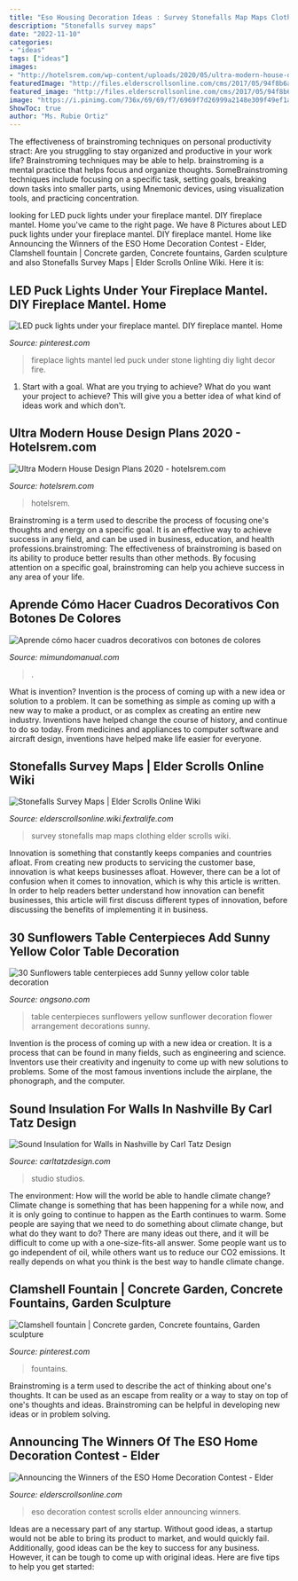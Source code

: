 ```yaml
---
title: "Eso Housing Decoration Ideas : Survey Stonefalls Map Maps Clothing Elder Scrolls Wiki"
description: "Stonefalls survey maps"
date: "2022-11-10"
categories:
- "ideas"
tags: ["ideas"]
images:
- "http://hotelsrem.com/wp-content/uploads/2020/05/ultra-modern-house-design-plans-awesome-25-awesome-modern-tiny-houses-design-ideas-for-simple-and-of-ultra-modern-house-design-plans.jpg"
featuredImage: "http://files.elderscrollsonline.com/cms/2017/05/94f8b6adc48e438cd58bc4710b32af25.jpg"
featured_image: "http://files.elderscrollsonline.com/cms/2017/05/94f8b6adc48e438cd58bc4710b32af25.jpg"
image: "https://i.pinimg.com/736x/69/69/f7/6969f7d26999a2148e309f49ef1aefa8--concrete-fountains-statues.jpg"
ShowToc: true
author: "Ms. Rubie Ortiz"
---
```



The effectiveness of brainstroming techniques on personal productivity
stract:
Are you struggling to stay organized and productive in your work life? Brainstroming techniques may be able to help. brainstroming is a mental practice that helps focus and organize thoughts. SomeBrainstroming techniques include focusing on a specific task, setting goals, breaking down tasks into smaller parts, using Mnemonic devices, using visualization tools, and practicing concentration.

	

		
looking for LED puck lights under your fireplace mantel. DIY fireplace mantel. Home you've came to the right page. We have 8 Pictures about LED puck lights under your fireplace mantel. DIY fireplace mantel. Home like Announcing the Winners of the ESO Home Decoration Contest - Elder, Clamshell fountain | Concrete garden, Concrete fountains, Garden sculpture and also Stonefalls Survey Maps | Elder Scrolls Online Wiki. Here it is:
		
    
## LED Puck Lights Under Your Fireplace Mantel. DIY Fireplace Mantel. Home

<img loading=lazy src="https://i.pinimg.com/736x/a2/36/8b/a2368be31070897d6e33f52ddb69ac08--puck-lights-diy-fireplace.jpg" onerror="this.onerror=null;this.src='https://tse4.mm.bing.net/th?id=OIP._LfcPjTA83wV5NqDHXd_YAHaMY&amp;pid=15.1';" alt="LED puck lights under your fireplace mantel. DIY fireplace mantel. Home">

_Source: pinterest.com_

>fireplace lights mantel led puck under stone lighting diy light decor fire. 

	

1. Start with a goal. What are you trying to achieve? What do you want your project to achieve? This will give you a better idea of what kind of ideas work and which don't. 

    
## Ultra Modern House Design Plans 2020 - Hotelsrem.com

<img loading=lazy src="http://hotelsrem.com/wp-content/uploads/2020/05/ultra-modern-house-design-plans-awesome-25-awesome-modern-tiny-houses-design-ideas-for-simple-and-of-ultra-modern-house-design-plans.jpg" onerror="this.onerror=null;this.src='https://tse2.mm.bing.net/th?id=OIP.33vI2CvPzmwfjvREbLBaswHaKM&amp;pid=15.1';" alt="Ultra Modern House Design Plans 2020 - hotelsrem.com">

_Source: hotelsrem.com_

>hotelsrem. 

	

Brainstroming is a term used to describe the process of focusing one's thoughts and energy on a specific goal. It is an effective way to achieve success in any field, and can be used in business, education, and health professions.brainstroming: The effectiveness of brainstroming is based on its ability to produce better results than other methods. By focusing attention on a specific goal, brainstroming can help you achieve success in any area of your life.

    
## Aprende Cómo Hacer Cuadros Decorativos Con Botones De Colores

<img loading=lazy src="https://1.bp.blogspot.com/-Nt6nB55TIRg/WNh5sundEGI/AAAAAAAAvhs/nZ4n6O8znb8hPQSk1TIyexncPZB68J3agCLcB/s1600/botones-manualidades-cuadros9.jpg" onerror="this.onerror=null;this.src='https://tse2.mm.bing.net/th?id=OIP.dLFq-d6lrb3SqxdYsY3e-QHaFk&amp;pid=15.1';" alt="Aprende cómo hacer cuadros decorativos con botones de colores">

_Source: mimundomanual.com_

>. 

	

What is invention?
Invention is the process of coming up with a new idea or solution to a problem. It can be something as simple as coming up with a new way to make a product, or as complex as creating an entire new industry. Inventions have helped change the course of history, and continue to do so today. From medicines and appliances to computer software and aircraft design, inventions have helped make life easier for everyone.

    
## Stonefalls Survey Maps | Elder Scrolls Online Wiki

<img loading=lazy src="https://elderscrollsonline.wiki.fextralife.com/file/Elder-Scrolls-Online/ClothingSurveyMapstonefalls.jpg" onerror="this.onerror=null;this.src='https://tse4.mm.bing.net/th?id=OIP.Grflfd0Qi01AVj3Keid7MgHaHY&amp;pid=15.1';" alt="Stonefalls Survey Maps | Elder Scrolls Online Wiki">

_Source: elderscrollsonline.wiki.fextralife.com_

>survey stonefalls map maps clothing elder scrolls wiki. 

	

Innovation is something that constantly keeps companies and countries afloat. From creating new products to servicing the customer base, innovation is what keeps businesses afloat. However, there can be a lot of confusion when it comes to innovation, which is why this article is written. In order to help readers better understand how innovation can benefit businesses, this article will first discuss different types of innovation, before discussing the benefits of implementing it in business.

    
## 30 Sunflowers Table Centerpieces Add Sunny Yellow Color Table Decoration

<img loading=lazy src="http://www.decor4all.com/wp-content/uploads/2015/07/sunflowers-table-centerpieces-decoration-ideas-28.jpg" onerror="this.onerror=null;this.src='https://tse2.mm.bing.net/th?id=OIP.aDLGfKuIFHN4tuncboHY0QAAAA&amp;pid=15.1';" alt="30 Sunflowers table centerpieces add Sunny yellow color table decoration">

_Source: ongsono.com_

>table centerpieces sunflowers yellow sunflower decoration flower arrangement decorations sunny. 

	

Invention is the process of coming up with a new idea or creation. It is a process that can be found in many fields, such as engineering and science. Inventors use their creativity and ingenuity to come up with new solutions to problems. Some of the most famous inventions include the airplane, the phonograph, and the computer.

    
## Sound Insulation For Walls In Nashville By Carl Tatz Design

<img loading=lazy src="https://www.carltatzdesign.com/pics/grip2-06.jpg" onerror="this.onerror=null;this.src='https://tse2.mm.bing.net/th?id=OIP.HAHJaUFg1cql-tHFvSfLbgHaE8&amp;pid=15.1';" alt="Sound Insulation for Walls in Nashville by Carl Tatz Design">

_Source: carltatzdesign.com_

>studio studios. 

	

The environment: How will the world be able to handle climate change?
Climate change is something that has been happening for a while now, and it is only going to continue to happen as the Earth continues to warm. Some people are saying that we need to do something about climate change, but what do they want to do? There are many ideas out there, and it will be difficult to come up with a one-size-fits-all answer. Some people want us to go independent of oil, while others want us to reduce our CO2 emissions. It really depends on what you think is the best way to handle climate change.

    
## Clamshell Fountain | Concrete Garden, Concrete Fountains, Garden Sculpture

<img loading=lazy src="https://i.pinimg.com/736x/69/69/f7/6969f7d26999a2148e309f49ef1aefa8--concrete-fountains-statues.jpg" onerror="this.onerror=null;this.src='https://tse3.mm.bing.net/th?id=OIP.xYkScqlE-lXyfnR2CpGSWAHaJ3&amp;pid=15.1';" alt="Clamshell fountain | Concrete garden, Concrete fountains, Garden sculpture">

_Source: pinterest.com_

>fountains. 

	

Brainstroming is a term used to describe the act of thinking about one's thoughts. It can be used as an escape from reality or a way to stay on top of one's thoughts and ideas. Brainstroming can be helpful in developing new ideas or in problem solving.

    
## Announcing The Winners Of The ESO Home Decoration Contest - Elder

<img loading=lazy src="http://files.elderscrollsonline.com/cms/2017/05/94f8b6adc48e438cd58bc4710b32af25.jpg" onerror="this.onerror=null;this.src='https://tse1.mm.bing.net/th?id=OIP.bQlw68Nm69YvVrOHb7FstAHaEK&amp;pid=15.1';" alt="Announcing the Winners of the ESO Home Decoration Contest - Elder">

_Source: elderscrollsonline.com_

>eso decoration contest scrolls elder announcing winners. 

	

Ideas are a necessary part of any startup. Without good ideas, a startup would not be able to bring its product to market, and would quickly fail. Additionally, good ideas can be the key to success for any business. However, it can be tough to come up with original ideas. Here are five tips to help you get started: 

